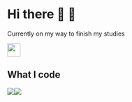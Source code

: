 # Hi there 🧐 👋

Currently on my way to finish my studies

<a href="https://www.linkedin.com/in/lev-pozniakoff-522263145/"><img height="30" src="https://github.com/WaylonWalker/WaylonWalker/blob/main/icon/linkedin.png?raw=true"></a>

## What I code
![](https://img.shields.io/badge/<OS>-<Windows>-informational?style=flat&logo=<LOGO_NAME>&logoColor=white&color=2bbc8a)![](https://img.shields.io/badge/<OS>-<Linux>-informational?style=flat&logo=<LOGO_NAME>&logoColor=white&color=2bbc8a)




<!--
**pozniako16/pozniako16** is a ✨ _special_ ✨ repository because its `README.md` (this file) appears on your GitHub profile.

Here are some ideas to get you started:

- 🔭 I’m currently working on ...
- 🌱 I’m currently learning ...
- 👯 I’m looking to collaborate on ...
- 🤔 I’m looking for help with ...
- 💬 Ask me about ...
- 📫 How to reach me: ...
- 😄 Pronouns: ...
- ⚡ Fun fact: ...
-->

